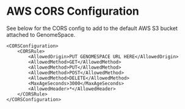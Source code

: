# AWS CORS Configuration

See below for the CORS config to add to the default AWS S3 bucket attached to GenomeSpace.

```
<CORSConfiguration>
    <CORSRule>
        <AllowedOrigin>PUT GENOMESPACE URL HERE</AllowedOrigin>
        <AllowedMethod>GET</AllowedMethod>
        <AllowedMethod>PUT</AllowedMethod>
        <AllowedMethod>POST</AllowedMethod>
        <AllowedMethod>DELETE</AllowedMethod>
        <MaxAgeSeconds>3000</MaxAgeSeconds>
        <AllowedHeader>*</AllowedHeader>
    </CORSRule>
</CORSConfiguration>
```
